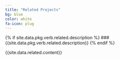 ```yaml
---
title: "Related Projects"
bg: blue
color: white
fa-icon: plug
---
```


{% if site.data.pkg.verb.related.description %}
###{{site.data.pkg.verb.related.description}}
{% endif %}

{{site.data.related.content}}
